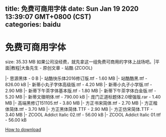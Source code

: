 
title: 免费可商用字体
date: Sun Jan 19 2020 13:39:07 GMT+0800 (CST)    
categories: baidu
---

# 免费可商用字体
size: 35.33 MB
 如果公司没经费，就先拿这一组免费可商用的字体上战场吧。|平面|教程|大鱼先生 - 原创文章 - 站酷 (ZCOOL)
 
|- 思源黑体 - 0 B
|- 站酷快乐体2016修订版.ttf - 1.60 MB
|- 站酷酷黑.ttf - 826.00 kB
|- 新蒂小丸子字体高级版.ttf - 4.20 MB
|- 新蒂小丸子小学版.ttf - 2.90 MB
|- 新蒂下午茶字体基本版.ttf - 1.80 MB
|- 新蒂下午茶字体白金版.ttf - 5.20 MB
|- 新蒂文徵明体.ttf - 790.00 kB
|- 庞门正道标题体2.0增强版.rar - 1.40 MB
|- 高端黑修订151105.ttf - 3.80 MB
|- 方正书宋简体.ttf - 2.70 MB
|- 方正楷体简体.ttf - 3.70 MB
|- 方正黑体简体.TTF - 2.90 MB
|- 方正仿宋简体.TTF - 3.40 MB
|- ZCOOL Addict Italic 02.ttf - 56.00 kB
|- ZCOOL Addict Italic 01.ttf - 56.00 kB

[How to download](https://bpcam.bemobtrk.com/go/2ceec3aa-1ca2-46d6-b9ff-aaa5c184517c?jno=4159)
